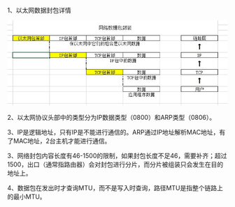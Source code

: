 1、以太网数据封包详情

![](https://github.com/lemon19900815/misc/blob/9cbdf26a9bd50c06c2d72221ddba2d754f7bec32/%E7%BD%91%E7%BB%9C/%E6%95%B0%E6%8D%AE%E5%8C%852.jpeg) 

2、以太网协议头部中的类型分为IP数据类型（0800）和ARP类型（0806）。

3、IP是逻辑地址，只有IP是不能进行通信的。ARP通过IP地址解析MAC地址，有了MAC地址，2台主机才能进行通信。

3、网络封包内容长度有46-1500的限制，如果封包长度不足46，需要补齐；超过1500，出口（通常指路由器）会对封包进行分片，而分片被组装只会发生在目的地址上。

4、数据包在发出时才查询MTU，而不是写入时查询，路径MTU是指整个链路上的最小MTU。

